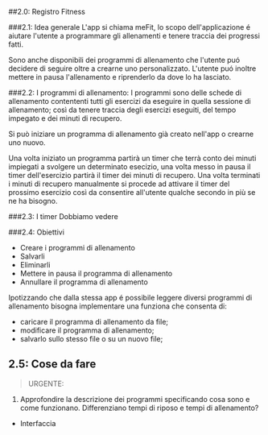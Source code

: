 ##2.0: Registro Fitness

###2.1: Idea generale
L'app si chiama meFit, lo scopo dell'applicazione é aiutare l'utente a programmare gli allenamenti e tenere traccia dei progressi fatti.

Sono anche disponibili dei programmi di allenamento che l'utente puó decidere di seguire oltre a crearne uno personalizzato. L'utente puó inoltre mettere in pausa l'allenamento
e riprenderlo da dove lo ha lasciato.

###2.2: I programmi di allenamento:
I programmi sono delle schede di allenamento contententi tutti gli esercizi da eseguire in quella sessione di allenamento; così da tenere traccia degli esercizi eseguiti, del tempo impegato e
dei minuti di recupero.

Si può iniziare un programma di allenamento già creato nell'app o crearne uno nuovo.

Una volta iniziato un programma partirà un timer che terrà conto dei minuti impiegati a svolgere un determinato esecizio, una volta messo in pausa il timer dell'esercizio partirà il timer dei minuti di recupero. Una volta terminati i minuti di
recupero manualmente si procede ad attivare il timer del prossimo esercizio così da consentire all'utente qualche secondo in più se ne ha bisogno.

###2.3: I timer
Dobbiamo vedere

###2.4: Obiettivi
- Creare i programmi di allenamento
- Salvarli
- Eliminarli
- Mettere in pausa il programma di allenamento
- Annullare il programma di allenamento<br>

Ipotizzando che dalla stessa app é possibile leggere diversi programmi di allenamento bisogna implementare una funziona che consenta di: <br>
- caricare il programma di allenamento da file;
- modificare il programma di allenamento;
- salvarlo sullo stesso file o su un nuovo file;

## 2.5: Cose da fare
> URGENTE:
1) Approfondire la descrizione dei programmi specificando cosa sono e come funzionano. Differenziano tempi di riposo e tempi di allenamento?
- Interfaccia